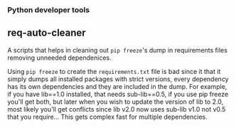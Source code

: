 ### Python developer tools
## req-auto-cleaner
A scripts that helps in cleaning out `pip freeze`'s dump in requirements files removing unneeded dependenices.

Using `pip freeze` to create the `requirements.txt` file is bad since it that it simply dumps all installed packages with strict versions, every dependency has its own dependencies and they are included in the dump. For example, if you have lib==1.0 installed, that needs sub-lib==0.5, if you use pip freeze you'll get both, but later when you wish to update the version of lib to 2.0, most likely you'll get conflicts since lib v2.0 now uses sub-lib v1.0 not v0.5 that you require... This gets complex fast for multiple dependencies.

